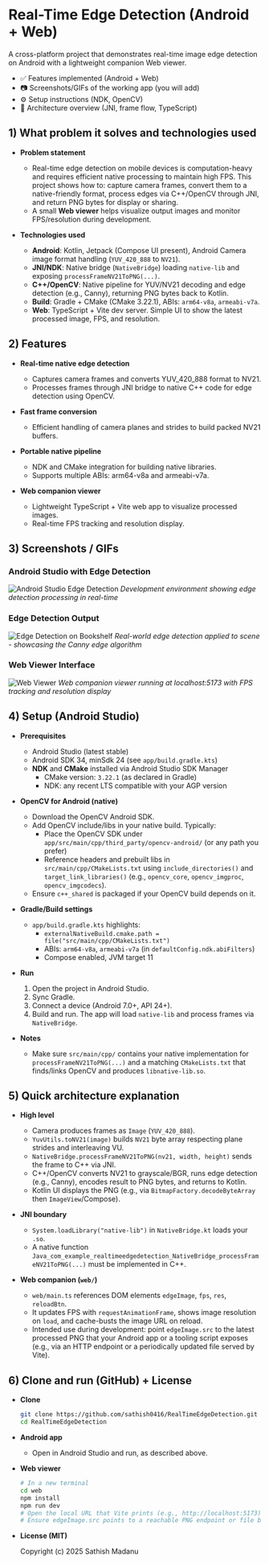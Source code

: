 # Real-Time Edge Detection (Android + Web)

A cross-platform project that demonstrates real-time image edge detection on Android with a lightweight companion Web viewer.

- ✅ Features implemented (Android + Web)
- 📷 Screenshots/GIFs of the working app (you will add)
- ⚙ Setup instructions (NDK, OpenCV)
- 🧠 Architecture overview (JNI, frame flow, TypeScript)


## 1) What problem it solves and technologies used

- **Problem statement**
  - Real-time edge detection on mobile devices is computation-heavy and requires efficient native processing to maintain high FPS. This project shows how to: capture camera frames, convert them to a native-friendly format, process edges via C++/OpenCV through JNI, and return PNG bytes for display or sharing.
  - A small **Web viewer** helps visualize output images and monitor FPS/resolution during development.

- **Technologies used**
  - **Android**: Kotlin, Jetpack (Compose UI present), Android Camera image format handling (`YUV_420_888` to `NV21`).
  - **JNI/NDK**: Native bridge (`NativeBridge`) loading `native-lib` and exposing `processFrameNV21ToPNG(...)`.
  - **C++/OpenCV**: Native pipeline for YUV/NV21 decoding and edge detection (e.g., Canny), returning PNG bytes back to Kotlin.
  - **Build**: Gradle + CMake (CMake 3.22.1), ABIs: `arm64-v8a`, `armeabi-v7a`.
  - **Web**: TypeScript + Vite dev server. Simple UI to show the latest processed image, FPS, and resolution.


## 2) Features

- **Real-time native edge detection**
  - Captures camera frames and converts YUV_420_888 format to NV21.
  - Processes frames through JNI bridge to native C++ code for edge detection using OpenCV.

- **Fast frame conversion**
  - Efficient handling of camera planes and strides to build packed NV21 buffers.

- **Portable native pipeline**
  - NDK and CMake integration for building native libraries.
  - Supports multiple ABIs: arm64-v8a and armeabi-v7a.

- **Web companion viewer**
  - Lightweight TypeScript + Vite web app to visualize processed images.
  - Real-time FPS tracking and resolution display.


## 3) Screenshots / GIFs

### Android Studio with Edge Detection
![Android Studio Edge Detection](docs/screenshots/android_studio_edge_detection.jpg)
*Development environment showing edge detection processing in real-time*

### Edge Detection Output
![Edge Detection on Bookshelf](docs/screenshots/edge_detection_bookshelf.jpg)
*Real-world edge detection applied to scene - showcasing the Canny edge algorithm*

### Web Viewer Interface
![Web Viewer](docs/screenshots/web_viewer.png)
*Web companion viewer running at localhost:5173 with FPS tracking and resolution display*


## 4) Setup (Android Studio)

- **Prerequisites**
  - Android Studio (latest stable)
  - Android SDK 34, minSdk 24 (see `app/build.gradle.kts`)
  - **NDK** and **CMake** installed via Android Studio SDK Manager
    - CMake version: `3.22.1` (as declared in Gradle)
    - NDK: any recent LTS compatible with your AGP version

- **OpenCV for Android (native)**
  - Download the OpenCV Android SDK.
  - Add OpenCV include/libs in your native build. Typically:
    - Place the OpenCV SDK under `app/src/main/cpp/third_party/opencv-android/` (or any path you prefer)
    - Reference headers and prebuilt libs in `src/main/cpp/CMakeLists.txt` using `include_directories()` and `target_link_libraries()` (e.g., `opencv_core`, `opencv_imgproc`, `opencv_imgcodecs`).
  - Ensure `c++_shared` is packaged if your OpenCV build depends on it.

- **Gradle/Build settings**
  - `app/build.gradle.kts` highlights:
    - `externalNativeBuild.cmake.path = file("src/main/cpp/CMakeLists.txt")`
    - ABIs: `arm64-v8a`, `armeabi-v7a` (in `defaultConfig.ndk.abiFilters`)
    - Compose enabled, JVM target 11

- **Run**
  1. Open the project in Android Studio.
  2. Sync Gradle.
  3. Connect a device (Android 7.0+, API 24+).
  4. Build and run. The app will load `native-lib` and process frames via `NativeBridge`.

- **Notes**
  - Make sure `src/main/cpp/` contains your native implementation for `processFrameNV21ToPNG(...)` and a matching `CMakeLists.txt` that finds/links OpenCV and produces `libnative-lib.so`.


## 5) Quick architecture explanation

- **High level**
  - Camera produces frames as `Image` (`YUV_420_888`).
  - `YuvUtils.toNV21(image)` builds `NV21` byte array respecting plane strides and interleaving VU.
  - `NativeBridge.processFrameNV21ToPNG(nv21, width, height)` sends the frame to C++ via JNI.
  - C++/OpenCV converts NV21 to grayscale/BGR, runs edge detection (e.g., Canny), encodes result to PNG bytes, and returns to Kotlin.
  - Kotlin UI displays the PNG (e.g., via `BitmapFactory.decodeByteArray` then `ImageView`/Compose).

- **JNI boundary**
  - `System.loadLibrary("native-lib")` in `NativeBridge.kt` loads your `.so`.
  - A native function `Java_com_example_realtimeedgedetection_NativeBridge_processFrameNV21ToPNG(...)` must be implemented in C++.

- **Web companion (`web/`)**
  - `web/main.ts` references DOM elements `edgeImage`, `fps`, `res`, `reloadBtn`.
  - It updates FPS with `requestAnimationFrame`, shows image resolution on `load`, and cache-busts the image URL on reload.
  - Intended use during development: point `edgeImage.src` to the latest processed PNG that your Android app or a tooling script exposes (e.g., via an HTTP endpoint or a periodically updated file served by Vite).


## 6) Clone and run (GitHub) + License

- **Clone**
  ```bash
  git clone https://github.com/sathish0416/RealTimeEdgeDetection.git
  cd RealTimeEdgeDetection
  ```

- **Android app**
  - Open in Android Studio and run, as described above.

- **Web viewer**
  ```bash
  # In a new terminal
  cd web
  npm install
  npm run dev
  # Open the local URL that Vite prints (e.g., http://localhost:5173)
  # Ensure edgeImage.src points to a reachable PNG endpoint or file being updated
  ```

- **License (MIT)**

  Copyright (c) 2025 Sathish Madanu

 
